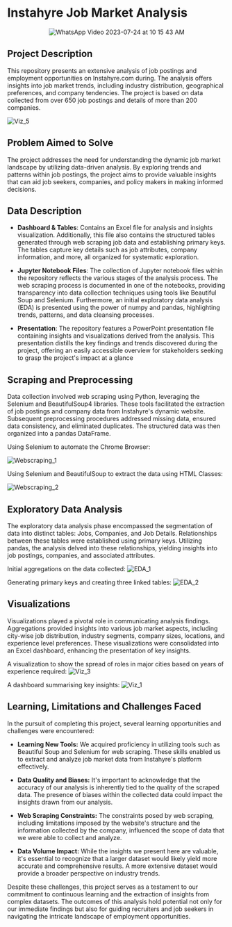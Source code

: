 # Instahyre Job Market Analysis

<p align="center">
  <img src="https://github.com/divyechopra/Instahyre-Job-Analytics/assets/122443219/4d12f489-95e8-48a9-a6fc-4fabdc60c6cd" alt="WhatsApp Video 2023-07-24 at 10 15 43 AM">
</p>

## Project Description

This repository presents an extensive analysis of job postings and employment opportunities on Instahyre.com during. 
The analysis offers insights into job market trends, including industry distribution, geographical preferences, and company tendencies. 
The project is based on data collected from over 650 job postings and details of more than 200 companies.

![Viz_5](https://github.com/harshahari8/Instahyre_Job_Analytics/assets/133602303/8c328f24-1282-4a9b-a822-fcbcc2e8811b)


## Problem Aimed to Solve

The project addresses the need for understanding the dynamic job market landscape by utilizing data-driven analysis. By exploring trends and patterns within job postings, the project aims to provide valuable insights that can aid job seekers, companies, and policy makers in making informed decisions.

## Data Description
- **Dashboard & Tables**: Contains an Excel file for analysis and insights visualization. Additionally, this file also contains the structured tables generated through web scraping job data and establishing primary keys. The tables capture key details such as job attributes, company information, and more, all organized for systematic exploration.

- **Jupyter Notebook Files**: The collection of Jupyter notebook files within the repository reflects the various stages of the analysis process. The web scraping process is documented in one of the notebooks, providing transparency into data collection techniques using tools like Beautiful Soup and Selenium. Furthermore, an initial exploratory data analysis (EDA) is presented using the power of numpy and pandas, highlighting trends, patterns, and data cleansing processes.

- **Presentation**: The repository features a PowerPoint presentation file containing insights and visualizations derived from the analysis. This presentation distills the key findings and trends discovered during the project, offering an easily accessible overview for stakeholders seeking to grasp the project's impact at a glance

## Scraping and Preprocessing

Data collection involved web scraping using Python, leveraging the Selenium and BeautifulSoup4 libraries. These tools facilitated the extraction of job postings and company data from Instahyre's dynamic website. Subsequent preprocessing procedures addressed missing data, ensured data consistency, and eliminated duplicates. The structured data was then organized into a pandas DataFrame.

Using Selenium to automate the Chrome Browser:

![Webscraping_1](https://github.com/harshahari8/Instahyre_Job_Analytics/assets/133602303/224f5cc2-2d88-456e-9fb1-b9824e282781)

Using Selenium and BeautifulSoup to extract the data using HTML Classes:

![Webscraping_2](https://github.com/harshahari8/Instahyre_Job_Analytics/assets/133602303/09721e73-77ba-4f5b-9c9f-8f8dd807a64e)

## Exploratory Data Analysis

The exploratory data analysis phase encompassed the segmentation of data into distinct tables: Jobs, Companies, and Job Details. Relationships between these tables were established using primary keys. Utilizing pandas, the analysis delved into these relationships, yielding insights into job postings, companies, and associated attributes.

Initial aggregations on the data collected:
![EDA_1](https://github.com/harshahari8/Instahyre_Job_Analytics/assets/133602303/f8513b7c-2c41-4050-a69c-d16837023f24)

Generating primary keys and creating three linked tables:
![EDA_2](https://github.com/harshahari8/Instahyre_Job_Analytics/assets/133602303/d6c2b512-eb7c-4496-b89f-40272193b38c)


## Visualizations

Visualizations played a pivotal role in communicating analysis findings. Aggregations provided insights into various job market aspects, including city-wise job distribution, industry segments, company sizes, locations, and experience level preferences. These visualizations were consolidated into an Excel dashboard, enhancing the presentation of key insights.

A visualization to show the spread of roles in major cities based on years of experience required:
![Viz_3](https://github.com/harshahari8/Instahyre_Job_Analytics/assets/133602303/e57de352-d5dc-4af8-a906-b34a68e48cf4)

A dashboard summarising key insights:
![Viz_1](https://github.com/harshahari8/Instahyre_Job_Analytics/assets/133602303/63e35d86-4028-455d-9268-b1cf1d88176e)


## Learning, Limitations and Challenges Faced

In the pursuit of completing this project, several learning opportunities and challenges were encountered:

- **Learning New Tools:** We acquired proficiency in utilizing tools such as Beautiful Soup and Selenium for web scraping. These skills enabled us to extract and analyze job market data from Instahyre's platform effectively.

- **Data Quality and Biases:** It's important to acknowledge that the accuracy of our analysis is inherently tied to the quality of the scraped data. The presence of biases within the collected data could impact the insights drawn from our analysis.

- **Web Scraping Constraints:** The constraints posed by web scraping, including limitations imposed by the website's structure and the information collected by the company, influenced the scope of data that we were able to collect and analyze.

- **Data Volume Impact:** While the insights we present here are valuable, it's essential to recognize that a larger dataset would likely yield more accurate and comprehensive results. A more extensive dataset would provide a broader perspective on industry trends.

Despite these challenges, this project serves as a testament to our commitment to continuous learning and the extraction of insights from complex datasets. The outcomes of this analysis hold potential not only for our immediate findings but also for guiding recruiters and job seekers in navigating the intricate landscape of employment opportunities.
